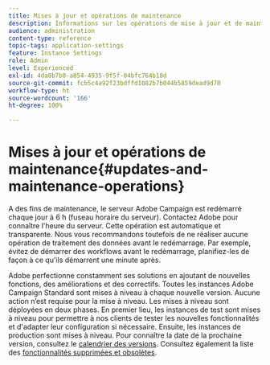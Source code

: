 ```yaml
---
title: Mises à jour et opérations de maintenance
description: Informations sur les opérations de mise à jour et de maintenance du serveur Adobe Campaign.
audience: administration
content-type: reference
topic-tags: application-settings
feature: Instance Settings
role: Admin
level: Experienced
exl-id: 4da0b7b0-a854-4935-9f5f-04bfc764b18d
source-git-commit: fcb5c4a92f23bdffd1082b7b044b5859dead9d70
workflow-type: ht
source-wordcount: '166'
ht-degree: 100%

---
```


# Mises à jour et opérations de maintenance{#updates-and-maintenance-operations}

A des fins de maintenance, le serveur Adobe Campaign est redémarré chaque jour à 6 h (fuseau horaire du serveur). Contactez Adobe pour connaître l&#39;heure du serveur. Cette opération est automatique et transparente. Nous vous recommandons toutefois de ne réaliser aucune opération de traitement des données avant le redémarrage. Par exemple, évitez de démarrer des workflows avant le redémarrage, planifiez-les de façon à ce qu&#39;ils démarrent une minute après.

Adobe perfectionne constamment ses solutions en ajoutant de nouvelles fonctions, des améliorations et des correctifs. Toutes les instances Adobe Campaign Standard sont mises à niveau à chaque nouvelle version. Aucune action n’est requise pour la mise à niveau. Les mises à niveau sont déployées en deux phases. En premier lieu, les instances de test sont mises à niveau pour permettre à nos clients de tester les nouvelles fonctionnalités et d&#39;adapter leur configuration si nécessaire. Ensuite, les instances de production sont mises à niveau. Pour connaître la date de la prochaine version, consultez le [calendrier des versions](https://helpx.adobe.com/fr/campaign/kb/acs-release-planning.html). Consultez également la liste des [fonctionnalités supprimées et obsolètes](../../rn/using/deprecated-features.md).
